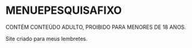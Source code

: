 # MENUEPESQUISAFIXO
CONTÉM CONTEÚDO ADULTO, PROIBIDO PARA MENORES DE 18 ANOS.

Site criado para meus lembretes.
